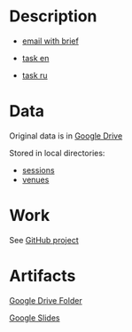 # Description

- [email with brief](https://mail.google.com/mail/u/0/#all/FMfcgzGsltTpVDnLZzvmvDgHqpQFsqjs)

- [task en](https://docs.google.com/document/d/1gG-Dfm5YQFISyA7cHlPZq9r8EgAY8xyLOgqoQy6j26s/edit#heading=h.gjdgxs
)

- [task ru](https://docs.google.com/document/d/1CHUyUNbnPFuZsQZzIYQfQMVbXyGzUuwbZNgwkz76xIg/edit#heading=h.gjdgxs)

# Data

Original data is in [Google Drive](https://drive.google.com/drive/folders/1AGRaY2A25E74AMsDHUNPE8T5Y1dzNCFE?usp=sharing)

Stored in local directories:
- [sessions](s3/sessions.csv)
- [venues](cache/venues.csv)

# Work

See [GitHub project](https://github.com/users/orsk-moscow/projects/2)

# Artifacts

[Google Drive Folder](https://drive.google.com/drive/u/0/folders/1TkQqPVDrmnIobis-dXCtSQ-zt4ecBiit)

[Google Slides](https://docs.google.com/presentation/d/1wkgZmQNw8YM2FeHONBhDiAofvRXcVD_UZ0wSQlMJx8c/edit#slide=id.p)